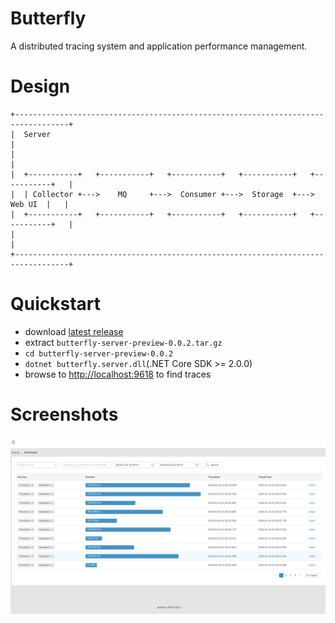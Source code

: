 # Butterfly
A distributed tracing system and application performance management.

# Design
``` text
+----------------------------------------------------------------------------------+
|  Server                                                                          |
|                                                                                  | 
|  +-----------+   +-----------+   +-----------+   +-----------+   +-----------+   |
|  | Collector +--->    MQ     +--->  Consumer +--->  Storage  +--->   Web UI  |   |  
|  +-----------+   +-----------+   +-----------+   +-----------+   +-----------+   |
|                                                                                  |
+----------------------------------------------------------------------------------+
```
# Quickstart
* download [latest release](https://github.com/ButterflyAPM/butterfly/releases)
* extract `butterfly-server-preview-0.0.2.tar.gz`
* `cd butterfly-server-preview-0.0.2`
* `dotnet butterfly.server.dll`(.NET Core SDK >= 2.0.0)
* browse to [http://localhost:9618](http://localhost:9618) to find traces

# Screenshots
![](docs/images/find-traces.png)
